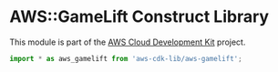 # AWS::GameLift Construct Library


This module is part of the [AWS Cloud Development Kit](https://github.com/aws/aws-cdk) project.

```ts nofixture
import * as aws_gamelift from 'aws-cdk-lib/aws-gamelift';
```
